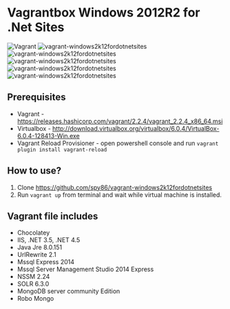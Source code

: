 # Vagrantbox Windows 2012R2 for .Net Sites

![Vagrant](https://img.shields.io/badge/vagrant-windows2k12forDotNetsites-orange.svg) ![vagrant-windows2k12fordotnetsites](https://img.shields.io/github/issues/spy86/vagrant-windows2k12fordotnetsites.svg) ![vagrant-windows2k12fordotnetsites](https://img.shields.io/github/forks/spy86/vagrant-windows2k12fordotnetsites.svg) ![vagrant-windows2k12fordotnetsites](https://img.shields.io/github/stars/spy86/vagrant-windows2k12fordotnetsites.svg) ![vagrant-windows2k12fordotnetsites](https://img.shields.io/github/license/spy86/vagrant-windows2k12fordotnetsites.svg) ![vagrant-windows2k12fordotnetsites](https://img.shields.io/twitter/url/https/github.com/spy86/vagrant-windows2k12fordotnetsites.svg?style=social)


## Prerequisites
* Vagrant - https://releases.hashicorp.com/vagrant/2.2.4/vagrant_2.2.4_x86_64.msi
* Virtualbox - http://download.virtualbox.org/virtualbox/6.0.4/VirtualBox-6.0.4-128413-Win.exe
* Vagrant Reload Provisioner - open powershell console and run `vagrant plugin install vagrant-reload`

## How to use?

1. Clone https://github.com/spy86/vagrant-windows2k12fordotnetsites
2. Run `vagrant up` from terminal and wait while virtual machine is installed.

## Vagrant file includes

* Chocolatey
* IIS, .NET 3.5, .NET 4.5
* Java Jre 8.0.151
* UrlRewrite 2.1
* Mssql Express 2014
* Mssql Server Management Studio 2014 Express
* NSSM 2.24
* SOLR 6.3.0
* MongoDB server community Edition
* Robo Mongo
